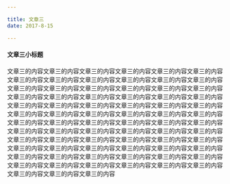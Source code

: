 ```yaml
---

title: 文章三
date: 2017-8-15

---
```


#### 文章三小标题

文章三的内容文章三的内容文章三的内容文章三的内容文章三的内容文章三的内容文章三的内容文章三的内容文章三的内容文章三的内容文章三的内容文章三的内容文章三的内容文章三的内容文章三的内容文章三的内容文章三的内容文章三的内容文章三的内容文章三的内容文章三的内容文章三的内容文章三的内容文章三的内容文章三的内容文章三的内容文章三的内容文章三的内容文章三的内容文章三的内容文章三的内容文章三的内容文章三的内容文章三的内容文章三的内容文章三的内容文章三的内容文章三的内容文章三的内容文章三的内容文章三的内容文章三的内容文章三的内容文章三的内容文章三的内容文章三的内容文章三的内容文章三的内容文章三的内容文章三的内容文章三的内容文章三的内容文章三的内容文章三的内容文章三的内容文章三的内容文章三的内容文章三的内容文章三的内容文章三的内容文章三的内容文章三的内容文章三的内容文章三的内容文章三的内容文章三的内容文章三的内容文章三的内容文章三的内容文章三的内容文章三的内容文章三的内容文章三的内容文章三的内容文章三的内容